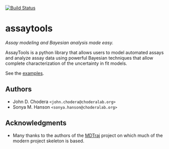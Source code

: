 [![Build Status](https://travis-ci.org/choderalab/assaytools.png)](https://travis-ci.org/choderalab/assaytools)

assaytools
==========

*Assay modeling and Bayesian analysis made easy.*

AssayTools is a python library that allows users to model automated assays and analyze assay data using powerful Bayesian techniques that allow complete characterization of the uncertainty in fit models.

See the [examples](https://github.com/choderalab/assaytools/tree/master/examples).

## Authors
* John D. Chodera `<john.chodera@choderalab.org>`
* Sonya M. Hanson `<sonya.hanson@choderalab.org>`

## Acknowledgments
* Many thanks to the authors of the [MDTraj](http://mdtraj.org) project on which much of the modern project skeleton is based.
